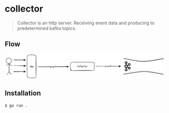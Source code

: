 # collector

>Collector is an http server.
>Receiving event data and producing to predetermined kafka topics.

## Flow
![flow](./docs/flow.png)

## Installation
```sh
$ go run .
```
